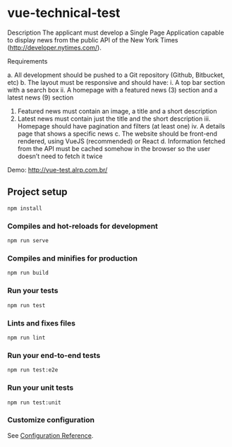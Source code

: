 # vue-technical-test

Description
The applicant must develop a Single Page Application capable to display news from the public API of the
New York Times (http://developer.nytimes.com/).

Requirements

a. All development should be pushed to a Git repository (Github, Bitbucket, etc)
b. The layout must be responsive and should have:
i. A top bar section with a search box
ii. A homepage with a featured news (3) section and a latest news (9) section
1. Featured news must contain an image, a title and a short description
2. Latest news must contain just the title and the short description
iii. Homepage should have pagination and filters (at least one)
iv. A details page that shows a specific news
c. The website should be front-end rendered, using VueJS (recommended) or React
d. Information fetched from the API must be cached somehow in the browser so the user
doesn’t need to fetch it twice

Demo:
http://vue-test.alrp.com.br/

## Project setup
```
npm install
```

### Compiles and hot-reloads for development
```
npm run serve
```

### Compiles and minifies for production
```
npm run build
```

### Run your tests
```
npm run test
```

### Lints and fixes files
```
npm run lint
```

### Run your end-to-end tests
```
npm run test:e2e
```

### Run your unit tests
```
npm run test:unit
```

### Customize configuration
See [Configuration Reference](https://cli.vuejs.org/config/).
